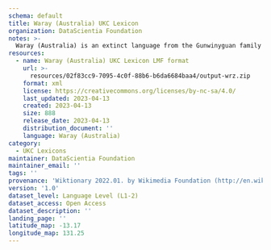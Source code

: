 ```yaml
---
schema: default
title: Waray (Australia) UKC Lexicon
organization: DataScientia Foundation
notes: >-
  Waray (Australia) is an extinct language from the Gunwinyguan family that used to be spoken in Australia. The UKC Lexicon of Waray (Australia) is represented as a lexico-semantic network. It consists of words, word senses, synsets, as well as sense-level and synset-level relationships
resources:
  - name: Waray (Australia) UKC Lexicon LMF format
    url: >-
      resources/02f83cc9-7095-4c0f-88b6-b6da6684baa4/output-wrz.zip
    format: xml
    license: https://creativecommons.org/licenses/by-nc-sa/4.0/
    last_updated: 2023-04-13
    created: 2023-04-13
    size: 888
    release_date: 2023-04-13
    distribution_document: ''
    language: Waray (Australia)
category:
  - UKC Lexicons
maintainer: DataScientia Foundation
maintainer_email: ''
tags: ''
provenance: 'Wiktionary 2022.01. by Wikimedia Foundation (http://en.wiktionary.org); Princeton WordNet 2.1 by Princeton University (https://wordnet.princeton.edu)'
version: '1.0'
dataset_level: Language Level (L1-2)
dataset_access: Open Access
dataset_description: ''
landing_page: ''
latitude_map: -13.17
longitude_map: 131.25
---
```

